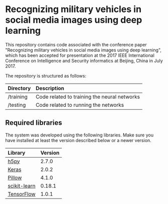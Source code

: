 # Recognizing military vehicles in social media images using deep learning

This repository contains code associated with the conference paper "Recognizing military vehicles in social media images using deep learning", which has been accepted for presentation at the 2017 IEEE International Conference on Intelligence and Security informatics at Beijing, China in July 2017.

The repository is structured as follows:

| Directory | Description |
|:---|:---|
|/training|Code related to training the neural networks|
|/testing|Code related to running the networks|

## Required libraries

The system was developed using the following libraries. Make sure you have installed at least the version described below or a newer version.

| Library | Version |
|:---|:---|
|<a href="https://www.h5py.org/">h5py</a>|2.7.0|
|<a href="https://keras.io">Keras</a>|2.0.2|
|<a href="https://python-pillow.org/">Pillow</a>|4.1.0|
|<a href="http://scikit-learn.org/">scikit-learn</a>|0.18.1|
|<a href="https://www.tensorflow.org/">TensorFlow</a>|1.0.1|
